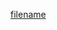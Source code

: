 [filename](https://raw.githubusercontent.com/ligaopeng123-npm/hooks/master/packages/useZoom/README.md ':include')
